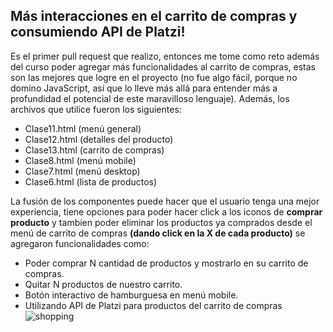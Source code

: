 ## Más interacciones en el carrito de compras y consumiendo API de Platzi!

Es el primer pull request que realizo, entonces me tome como reto además del curso poder agregar más funcionalidades al carrito de compras, estas son las mejores que logre en el proyecto (no fue algo fácil, porque no domino JavaScript, así que lo lleve más allá para entender más a profundidad el potencial de este maravilloso lenguaje). 
Además, los archivos que utilice fueron los siguientes:
- Clase11.html (menú general)
- Clase12.html (detalles del producto)
- Clase13.html (carrito de compras)
- Clase8.html (menú mobile)
- Clase7.html (menú desktop)
- Clase6.html (lista de productos)

La fusión de los componentes puede hacer que el usuario tenga una mejor experiencia, tiene opciones para poder hacer click a los iconos de **comprar producto** y tambien poder eliminar los productos ya comprados desde el menú de carrito de compras **(dando click en la X de cada producto)** se agregaron funcionalidades como:
- Poder comprar N cantidad de productos y mostrarlo en su carrito de compras.
- Quitar N productos de nuestro carrito.
- Botón interactivo de hamburguesa en menú mobile.
- Utilizando API de Platzi para productos del carrito de compras
![shopping](https://user-images.githubusercontent.com/62348006/189794261-f77c7354-956b-45bf-94f2-67ecc144833f.PNG)
